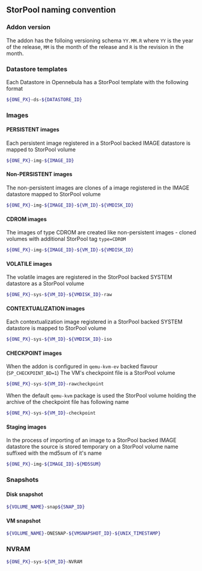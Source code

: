 ## StorPool naming convention

### Addon version

The addon has the folloing versioning schema `YY.MM.R` where `YY` is the year of the release, `MM` is the month of the release and `R` is the revision in the month.

### Datastore templates

Each Datastore in Opennebula has a StorPool template with the following format
```bash
${ONE_PX}-ds-${DATASTORE_ID}
```

### Images

#### PERSISTENT images

Each persistent image registered in a StorPool backed IMAGE datastore is mapped to StorPool volume
```bash
${ONE_PX}-img-${IMAGE_ID}
```

#### Non-PERSISTENT images

The non-persistent images are clones of a image registered in the IMAGE datastore mapped to StorPool volume
```bash
${ONE_PX}-img-${IMAGE_ID}-${VM_ID}-${VMDISK_ID}
```

#### CDROM images

The images of type CDROM are created like non-persistent images - cloned volumes with additional StorPool tag `type=CDROM`
```bash
${ONE_PX}-img-${IMAGE_ID}-${VM_ID}-${VMDISK_ID}
```

#### VOLATILE images

The volatile images are registered in the StorPool backed SYSTEM datastore as a StorPool volume
```bash
${ONE_PX}-sys-${VM_ID}-${VMDISK_ID}-raw
```

#### CONTEXTUALIZATION images

Each contextualization image registered in a StorPool backed SYSTEM datastore is mapped to StorPool volume
```bash
${ONE_PX}-sys-${VM_ID}-${VMDISK_ID}-iso
```

#### CHECKPOINT images

When the addon is configured in `qemu-kvm-ev` backed flavour (`SP_CHECKPOINT_BD=1`) The VM's checkpoint file is a StorPool volume
```bash
${ONE_PX}-sys-${VM_ID}-rawcheckpoint
```

When the default `qemu-kvm` package is used the StorPool volume holding the archive of the checkpoint file has following name
```bash
${ONE_PX}-sys-${VM_ID}-checkpoint
```

#### Staging images

In the process of importing of an image to a StorPool backed IMAGE datastore the source is stored temporary on a StorPool volume name suffixed with the md5sum of it's name
```bash
${ONE_PX}-img-${IMAGE_ID}-${MD5SUM}
```

### Snapshots

#### Disk snapshot

```bash
${VOLUME_NAME}-snap${SNAP_ID}
```

#### VM snapshot

```bash
${VOLUME_NAME}-ONESNAP-${VMSNAPSHOT_ID}-${UNIX_TIMESTAMP}
```

### NVRAM

```bash
${ONE_PX}-sys-${VM_ID}-NVRAM
```
